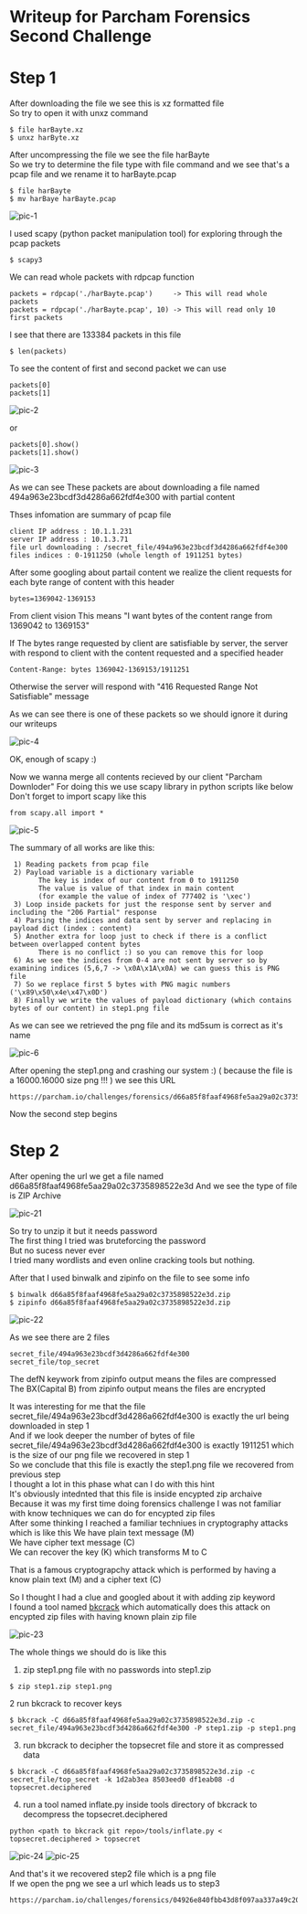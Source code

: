 # Writeup for Parcham Forensics Second Challenge

# Step 1
After downloading the file we see this is xz formatted file\
So try to open it with unxz command
```
$ file harBayte.xz
$ unxz harByte.xz
```

After  uncompressing the file we see the file harBayte\
So we try to determine the file type with file command and we see that's a pcap file and we rename it to harBayte.pcap

```
$ file harBayte
$ mv harBaye harBayte.pcap
```

![pic-1](http://164.132.117.34/ForensicsSecondChallenge/11.png)


I used scapy (python packet manipulation tool) for exploring through the pcap packets
```
$ scapy3
```

We can read whole packets with rdpcap function
```
packets = rdpcap('./harBayte.pcap')     -> This will read whole packets
packets = rdpcap('./harBayte.pcap', 10) -> This will read only 10 first packets
```

I see that there are 133384 packets in this file
```
$ len(packets)
```

To see the content of first and second packet we can use
```
packets[0]
packets[1]
```

![pic-2](http://164.132.117.34/ForensicsSecondChallenge/12.png)

or
```
packets[0].show()
packets[1].show()
```

![pic-3](http://164.132.117.34/ForensicsSecondChallenge/13.png)


As we can see These packets are about downloading a file named 494a963e23bcdf3d4286a662fdf4e300 with partial content

Thses infomation are summary of pcap file
```
client IP address : 10.1.1.231
server IP address : 10.1.3.71
file url downloading : /secret_file/494a963e23bcdf3d4286a662fdf4e300
files indices : 0-1911250 (whole length of 1911251 bytes)
```

After some googling about partail content we realize the client requests for each byte range of content with this header
```
bytes=1369042-1369153
```
From client vision This means  "I want bytes of the content range from 1369042 to 1369153"

If The bytes range requested by client are satisfiable by server, the server with respond to client with the content requested and a specified header
```
Content-Range: bytes 1369042-1369153/1911251
```

Otherwise the server will respond with "416 Requested Range Not Satisfiable" message

As we can see there is one of these packets so we should ignore it during our writeups

![pic-4](http://164.132.117.34/ForensicsSecondChallenge/14.png)

OK, enough of scapy :)

Now we wanna merge all contents recieved by our client "Parcham Downloder"
For doing this we use scapy library in python scripts like below
Don't forget to import scapy like this
```
from scapy.all import *
```

![pic-5](http://164.132.117.34/ForensicsSecondChallenge/15.png)

The summary of all works are like this:

```
 1) Reading packets from pcap file
 2) Payload variable is a dictionary variable
       The key is index of our content from 0 to 1911250
       The value is value of that index in main content
       (for example the value of index of 777402 is '\xec')
 3) Loop inside packets for just the response sent by server and  including the "206 Partial" response
 4) Parsing the indices and data sent by server and replacing in payload dict (index : content)
 5) Another extra for loop just to check if there is a conflict between overlapped content bytes
       There is no conflict :) so you can remove this for loop
 6) As we see the indices from 0-4 are not sent by server so by examining indices (5,6,7 -> \x0A\x1A\x0A) we can guess this is PNG file
 7) So we replace first 5 bytes with PNG magic numbers ('\x89\x50\x4e\x47\x0D')
 8) Finally we write the values of payload dictionary (which contains bytes of our content) in step1.png file
```

As we can see we retrieved the png file and its md5sum is correct as it's name

![pic-6](http://164.132.117.34/ForensicsSecondChallenge/16.png)

After opening the step1.png and crashing our system :) ( because the file is a 16000.16000 size png !!! ) we see this URL
```
https://parcham.io/challenges/forensics/d66a85f8faaf4968fe5aa29a02c3735898522e3d
```
Now the second step begins

# Step 2
After opening the url we get a file named d66a85f8faaf4968fe5aa29a02c3735898522e3d
And we see the type of file is ZIP Archive 

![pic-21](http://164.132.117.34/ForensicsSecondChallenge/21.png)


So try to unzip it but it needs password\
The first thing I tried was bruteforcing the password\
But no sucess never ever\
I tried many wordlists and even online cracking tools but nothing.

After that I used binwalk and zipinfo on the file to see some info
```
$ binwalk d66a85f8faaf4968fe5aa29a02c3735898522e3d.zip 
$ zipinfo d66a85f8faaf4968fe5aa29a02c3735898522e3d.zip
```
![pic-22](http://164.132.117.34/ForensicsSecondChallenge/22.png)


As we see there are 2 files

```
secret_file/494a963e23bcdf3d4286a662fdf4e300
secret_file/top_secret
```

The defN keywork from zipinfo output means the files are compressed\
The BX(Capital B) from zipinfo output means the files are encrypted

It was interesting for me that the file secret_file/494a963e23bcdf3d4286a662fdf4e300 is exactly the url being downloaded in step 1\
And if we look deeper the number of bytes of file secret_file/494a963e23bcdf3d4286a662fdf4e300 is exactly 1911251 which is the size of our png file we recovered in step 1\
So we conclude that this file is exactly the step1.png file we recovered from  previous step\
I thought a lot in this phase what can I do with this hint\
It's obviously intednted that this file is inside encypted zip archaive\
Because it was my first time doing forensics challenge I was not familiar with know techniques we can do for encypted zip files\
After some thinking I reached a familiar techniues in cryptography attacks which is like this
We have plain text message (M)\
We have cipher text message (C)\
We can recover the key (K) which transforms M to C

That is a famous cryptograpchy attack which is performed by having a know plain text (M) and a cipher text (C)

So I thought I had a clue and googled about it with adding zip keyword\
I found a tool named [bkcrack](https://github.com/kimci86/bkcrack) which automatically does this attack on encypted zip files with having known plain zip file

![pic-23](http://164.132.117.34/ForensicsSecondChallenge/23.png)

The whole things we should do is like this

1) zip step1.png file with no passwords into step1.zip
```
$ zip step1.zip step1.png 
```

2 run bkcrack to recover keys
```
$ bkcrack -C d66a85f8faaf4968fe5aa29a02c3735898522e3d.zip -c secret_file/494a963e23bcdf3d4286a662fdf4e300 -P step1.zip -p step1.png
```

3) run bkcrack to decipher the topsecret file and store it as compressed data
```
$ bkcrack -C d66a85f8faaf4968fe5aa29a02c3735898522e3d.zip -c secret_file/top_secret -k 1d2ab3ea 8503eed0 df1eab08 -d topsecret.deciphered
```

4) run a tool named inflate.py inside tools directory of bkcrack to decompress the topsecret.deciphered
```
python <path to bkcrack git repo>/tools/inflate.py < topsecret.deciphered > topsecret
```
![pic-24](http://164.132.117.34/ForensicsSecondChallenge/24.png)
![pic-25](http://164.132.117.34/ForensicsSecondChallenge/25.png)


And that's it we recovered step2 file which is a png file \
If we open the png we see a url which leads us to step3
```
https://parcham.io/challenges/forensics/04926e840fbb43d8f097aa337a49c20fcbc99703
```
